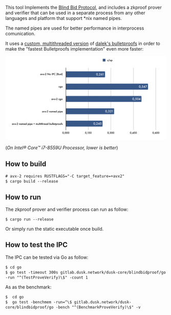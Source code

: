 
This tool Implements the [Blind Bid Protocol](docs/blind-bid-protocol.pdf), and includes a zkproof prover and verifier that can be used in a separate process from any other languages and platform that support *nix named pipes.

The named pipes are used for better performance in interprocess comunication.

It uses a [custom, multithreaded version](https://gitlab.dusk.network/dusk-core/bulletproofs/tree/thread) of [dalek's bulletproofs](https://github.com/dalek-cryptography/bulletproofs/) in order to make the "fastest Bulletproofs implementation" even more faster:

![](docs/benchmarks.png)

(*On Intel® Core™ i7-8559U Processor, lower is better*)

## How to build

    # avx-2 requires RUSTFLAGS="-C target_feature=+avx2"
    $ cargo build --release

## How to run 

The zkproof prover and verifier process can run as follow:

    $ cargo run --release

Or simply run the static executable once build.

## How to test the IPC

The IPC can be tested via Go as follow:

    $ cd go
    $ go test -timeout 300s gitlab.dusk.network/dusk-core/blindbidproof/go -run "^(TestProveVerify)\$" -count 1

As as the benchmark:

    $  cd go
    $  go test -benchmem -run=^\$ gitlab.dusk.network/dusk-core/blindbidproof/go -bench "^(BenchmarkProveVerify)\$" -v
